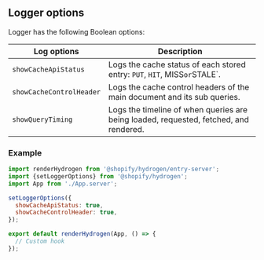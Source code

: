 ## Logger options

Logger has the following Boolean options:

| Log options              | Description                                                                          |
| ------------------------ | ------------------------------------------------------------------------------------ |
| `showCacheApiStatus`     | Logs the cache status of each stored entry: `PUT`, `HIT`, MISS` or `STALE`.                    |
| `showCacheControlHeader` | Logs the cache control headers of the main document and its sub queries.              |
| `showQueryTiming`        | Logs the timeline of when queries are being loaded, requested, fetched, and rendered. |
### Example
```js
import renderHydrogen from '@shopify/hydrogen/entry-server';
import {setLoggerOptions} from '@shopify/hydrogen';
import App from './App.server';

setLoggerOptions({
  showCacheApiStatus: true,
  showCacheControlHeader: true,
});

export default renderHydrogen(App, () => {
  // Custom hook
});
```
